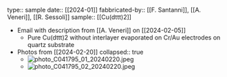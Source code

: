 type:: sample
date:: [[2024-01]]
fabbricated-by:: [[F. Santanni]], [[A. Veneri]], [[R. Sessoli]]
sample:: [[Cu(dttt)2]]

- Email with description from [[A. Veneri]] on [[2024-02-05]]
	- Pure Cu(dttt)2 without interlayer evaporated on Cr/Au electrodes on quartz substrate
- Photos from [[2024-02-20]]
  collapsed:: true
	- ![photo_C041795_01_20240220.jpeg](../assets/photo_C041795_01_20240220_1708440369836_0.jpeg)
	- ![photo_C041795_02_20240220.jpeg](../assets/photo_C041795_02_20240220_1708440428061_0.jpeg)